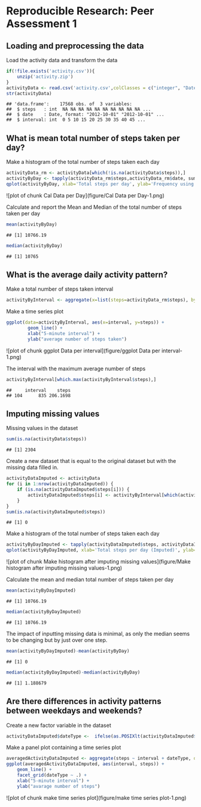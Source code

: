 # Reproducible Research: Peer Assessment 1





## Loading and preprocessing the data
Load the activity data and transform the data


```r
if(!file.exists('activity.csv')){
    unzip('activity.zip')
}
activityData <- read.csv('activity.csv',colClasses = c("integer", "Date", "integer"))
str(activityData)
```

```
## 'data.frame':	17568 obs. of  3 variables:
##  $ steps   : int  NA NA NA NA NA NA NA NA NA NA ...
##  $ date    : Date, format: "2012-10-01" "2012-10-01" ...
##  $ interval: int  0 5 10 15 20 25 30 35 40 45 ...
```

## What is mean total number of steps taken per day?

Make a histogram of the total number of steps taken each day

```r
activityData_rm <- activityData[which(!is.na(activityData$steps)),]
activityByDay <- tapply(activityData_rm$steps,activityData_rm$date, sum, na.rm=TRUE)
qplot(activityByDay, xlab='Total steps per day', ylab='Frequency using binwith 500', binwidth=500)
```

![plot of chunk Cal Data per Day](figure/Cal Data per Day-1.png)

Calculate and report the Mean and Median of the total number of steps taken per day

```r
mean(activityByDay)
```

```
## [1] 10766.19
```

```r
median(activityByDay)
```

```
## [1] 10765
```


## What is the average daily activity pattern?

Make a total number of steps taken interval

```r
activityByInterval <- aggregate(x=list(steps=activityData_rm$steps), by=list(interval=activityData_rm$interval), FUN=mean, na.rm=TRUE)
```

Make a time series plot

```r
ggplot(data=activityByInterval, aes(x=interval, y=steps)) +
        geom_line() +
        xlab("5-minute interval") +
        ylab("average number of steps taken")
```

![plot of chunk ggplot Data per interval](figure/ggplot Data per interval-1.png)

The interval with the maximum average number of steps 

```r
activityByInterval[which.max(activityByInterval$steps),]
```

```
##     interval    steps
## 104      835 206.1698
```

## Imputing missing values

Missing values in the dataset

```r
sum(is.na(activityData$steps))
```

```
## [1] 2304
```

Create a new dataset that is equal to the original dataset but with the missing data filled in.

```r
activityDataImputed <- activityData
for (i in 1:nrow(activityDataImputed)) {
    if (is.na(activityDataImputed$steps[i])) {
        activityDataImputed$steps[i] <- activityByInterval[which(activityDataImputed$interval[i] == activityByInterval$interval), ]$steps
    }
}
sum(is.na(activityDataImputed$steps))
```

```
## [1] 0
```

Make a histogram of the total number of steps taken each day

```r
activityByDayImputed <- tapply(activityDataImputed$steps, activityDataImputed$date, sum)
qplot(activityByDayImputed, xlab='Total steps per day (Imputed)', ylab='Frequency using binwith 500',binwidth=500)
```

![plot of chunk Make histogram after imputing missing values](figure/Make histogram after imputing missing values-1.png)

Calculate the mean and median total number of steps taken per day

```r
mean(activityByDayImputed)
```

```
## [1] 10766.19
```

```r
median(activityByDayImputed)
```

```
## [1] 10766.19
```

The impact of inputting missing data is minimal, as only the median seems to be changing but by just over one step.

```r
mean(activityByDayImputed)-mean(activityByDay)
```

```
## [1] 0
```

```r
median(activityByDayImputed)-median(activityByDay)
```

```
## [1] 1.188679
```

## Are there differences in activity patterns between weekdays and weekends?

Create a new factor variable in the dataset 

```r
activityDataImputed$dateType <-  ifelse(as.POSIXlt(activityDataImputed$date)$wday==5 | as.POSIXlt(activityDataImputed$date)$wday==6, 'weekend', 'weekday')
```

Make a panel plot containing a time series plot

```r
averagedActivityDataImputed <- aggregate(steps ~ interval + dateType, data=activityDataImputed, mean)
ggplot(averagedActivityDataImputed, aes(interval, steps)) + 
    geom_line() + 
    facet_grid(dateType ~ .) +
    xlab("5-minute interval") + 
    ylab("avarage number of steps")
```

![plot of chunk make time series plot](figure/make time series plot-1.png)
